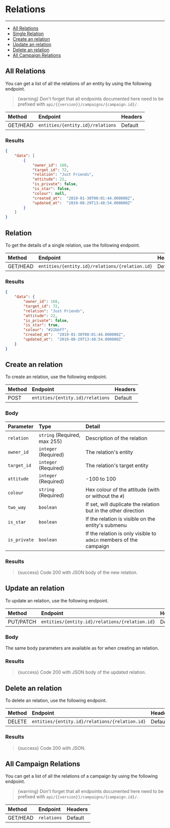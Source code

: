 # Relations

---

- [All Relations](#all-relations)
- [Single Relation](#relation)
- [Create an relation](#create-relation)
- [Update an relation](#update-relation)
- [Delete an relation](#delete-relation)
- [All Campaign Relations](#all-campaign-relations)

<a name="all-relations"></a>
## All Relations

You can get a list of all the relations of an entity by using the following endpoint.

> {warning} Don't forget that all endpoints documented here need to be prefixed with `api/{{version}}/campaigns/{campaign.id}/`.


| Method | Endpoint| Headers |
| :- |   :-   |  :-  |
| GET/HEAD | `entities/{entity.id}/relations` | Default |

### Results
```json
{
    "data": [
        {
            "owner_id": 168,
            "target_id": 72,
            "relation": "Just Friends",
            "attitude": 22,
            "is_private": false,
            "is_star": false,
            "colour": null,
            "created_at":  "2019-01-30T00:01:44.000000Z",
            "updated_at":  "2019-08-29T13:48:54.000000Z"
        }
    ]
}
```


<a name="relation"></a>
## Relation

To get the details of a single relation, use the following endpoint.

| Method | Endpoint| Headers |
| :- |   :-   |  :-  |
| GET/HEAD | `entities/{entity.id}/relations/{relation.id}` | Default |

### Results
```json
{
    "data": {
        "owner_id": 168,
        "target_id": 72,
        "relation": "Just Friends",
        "attitude": 22,
        "is_private": false,
        "is_star": true,
        "colour": "#22bbff",
        "created_at":  "2019-01-30T00:01:44.000000Z",
        "updated_at":  "2019-08-29T13:48:54.000000Z"
    }
}
```


<a name="create-relation"></a>
## Create an relation

To create an relation, use the following endpoint.

| Method | Endpoint| Headers |
| :- |   :-   |  :-  |
| POST | `entities/{entity.id}/relations` | Default |

### Body

| Parameter | Type | Detail |
| :- |   :-   |  :-  |
| `relation` | `string` (Required, max 255) | Description of the relation |
| `owner_id` | `integer` (Required) | The relation's entity |
| `target_id` | `integer` (Required) | The relation's target entity |
| `attitude` | `integer` (Required) | -100 to 100 |
| `colour` | `string` (Required) | Hex colour of the attitude (with or without the `#`) |
| `two_way` | `boolean` | If set, will duplicate the relation but in the other direction |
| `is_star` | `boolean` | If the relation is visible on the entity's submenu |
| `is_private` | `boolean` | If the relation is only visible to `admin` members of the campaign |

### Results

> {success} Code 200 with JSON body of the new relation.


<a name="update-relation"></a>
## Update an relation

To update an relation, use the following endpoint.

| Method | Endpoint| Headers |
| :- |   :-   |  :-  |
| PUT/PATCH | `entities/{entity.id}/relations/{relation.id}` | Default |

### Body

The same body parameters are available as for when creating an relation.

### Results

> {success} Code 200 with JSON body of the updated relation.


<a name="delete-relation"></a>
## Delete an relation

To delete an relation, use the following endpoint.

| Method | Endpoint| Headers |
| :- |   :-   |  :-  |
| DELETE | `entities/{entity.id}/relations/{relation.id}` | Default |

### Results

> {success} Code 200 with JSON.


<a name="all-campaign-relations"></a>
## All Campaign Relations

You can get a list of all the relations of a campaign by using the following endpoint.


> {warning} Don't forget that all endpoints documented here need to be prefixed with `api/{{version}}/campaigns/{campaign.id}/`.

| Method | Endpoint| Headers |
| :- |   :-   |  :-  |
| GET/HEAD | `relations` | Default |

